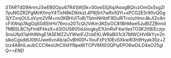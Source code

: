 $START$dD9AnmJ3wEB0Opu67R41jWj5k+00xeSSjXq/AoogBQtvzOmGx5sg2I7puNGZR2FgMi/KfmyY4TlxN8kDlktkzL4P8j5rt7wRxfQYl+xPCG2E5r90vQGg3jYZxnjOULoVym2VM+nv0KBHUlToR/TblmNHbtF9DuRlTrnozHmc4kJI2v4rrcFXWsp7AgGqSG85hHV76ncs20TcQUViKm3KDyOC81BhMwe5JuBIZZBnnd7MBSL8C1yFm6FkksX+d3iOUS605dJoogkyE1UmRxF4wVesTO3K2tI9/EczjoSnsUfpX1aHhlNhgE1A5EMZZuYWwiFJZcbEKLWRaBG1cX7MWCHV6kYyv2nslkoCgsddU09UJwe6vnAb/aOvBH00f+1IxuFzPz10EvSXkw8l3h9Hyak30z+Ztzz4A8hlLwJbCCC6eoUhCXldYNpeWTCPVMXE0QFlyEPO6wDiLD4eO25glQ==$END$